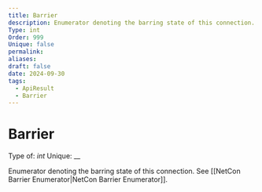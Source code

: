 ```yaml
---
title: Barrier
description: Enumerator denoting the barring state of this connection. See [[NetCon Barrier Enumerator|NetCon Barrier Enumerator]].
Type: int
Order: 999
Unique: false
permalink: 
aliases: 
draft: false
date: 2024-09-30
tags:
  - ApiResult
  - Barrier
---
```

# Barrier

Type of: _int_
Unique: __

Enumerator denoting the barring state of this connection. See [[NetCon Barrier Enumerator|NetCon Barrier Enumerator]].
